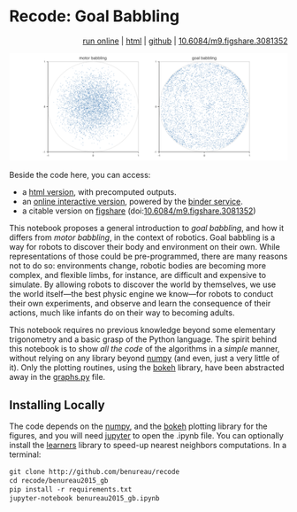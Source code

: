 # Recode: Goal Babbling
<p align="right"><a href="http://mybinder.org/repo/benureau/recode/benureau2015_gb/benureau2015_gb.ipynb">run online</a> | <a href="http://fabien.benureau.com/recode/benureau2015_gb/benureau2015_gb.html">html</a> | <a href="https://github.com/benureau/recode/tree/master/benureau2015_gb">github</a> | <a href="https://dx.doi.org/10.6084/m9.figshare.3081352">10.6084/m9.figshare.3081352</a></p>

![motor babbling versus goal babbling](benureau2015_gb.png)

Beside the code here, you can access:

* a [html version](http://fabien.benureau.com/recode/benureau2015_gb/benureau2015_gb.html), with precomputed outputs.
* an [online interactive version](http://mybinder.org/repo/benureau/recode/benureau2015_gb/benureau2015_gb.ipynb), powered by the [binder service](http://mybinder.org).
* a citable version on [figshare](https://figshare.com) (doi:[10.6084/m9.figshare.3081352](https://dx.doi.org/10.6084/m9.figshare.3081352))

This notebook proposes a general introduction to *goal babbling*, and how it differs from *motor babbling*, in the context of robotics. Goal babbling is a way for robots to discover their body and environment on their own. While representations of those could be pre-programmed, there are many reasons not to do so: environments change, robotic bodies are becoming more complex, and flexible limbs, for instance, are difficult and expensive to simulate. By allowing robots to discover the world by themselves, we use the world itself—the best physic engine we know—for robots to conduct their own experiments, and observe and learn the consequence of their actions, much like infants do on their way to becoming adults.

This notebook requires no previous knowledge beyond some elementary trigonometry and a basic grasp of the Python language. The spirit behind this notebook is to show *all the code* of the algorithms in a *simple* manner, without relying on any library beyond [numpy](http://www.numpy.org/) (and even, just a very little of it). Only the plotting routines, using the [bokeh](http://bokeh.pydata.org/) library, have been abstracted away in the [graphs.py](https://github.com/benureau/recode/blob/master/benureau2015_gb/graphs.py) file.


## Installing Locally

The code depends on the [numpy](http://www.numpy.org/), and the [bokeh](http://bokeh.pydata.org) plotting library for the figures, and you will need [jupyter](http://jupyter.org/) to open the .ipynb file. You can optionally install the [learners](http://github.com/benureau/learners) library to speed-up nearest neighbors computations. In a terminal:

```
git clone http://github.com/benureau/recode
cd recode/benureau2015_gb
pip install -r requirements.txt
jupyter-notebook benureau2015_gb.ipynb
```
